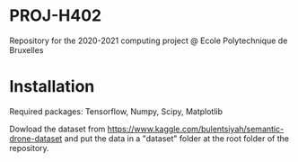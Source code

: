 # PROJ-H402
Repository for the 2020-2021 computing project @ Ecole Polytechnique de Bruxelles

# Installation
Required packages: Tensorflow, Numpy, Scipy, Matplotlib

Dowload the dataset from https://www.kaggle.com/bulentsiyah/semantic-drone-dataset and put the data in a "dataset" folder at the root folder of the repository.


